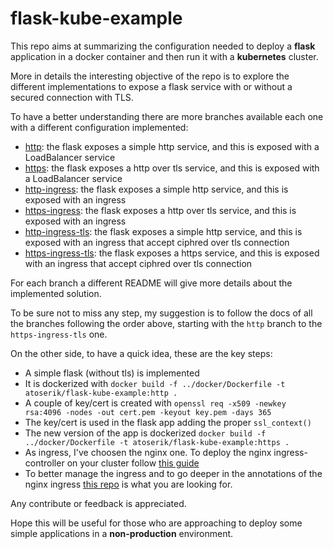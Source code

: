 # flask-kube-example

This repo aims at summarizing the configuration needed to deploy a **flask** application in a docker container and then run it with a **kubernetes** cluster.

More in details the interesting objective of the repo is to explore the different implementations to expose a flask service with or without a secured connection with TLS.

To have a better understanding there are more branches available each one with a different configuration implemented:
- [http](https://github.com/atoserik/flask-kube-example/tree/http): the flask exposes a simple http service, and this is exposed with a LoadBalancer service
- [https](https://github.com/atoserik/flask-kube-example/tree/https): the flask exposes a http over tls service, and this is exposed with a LoadBalancer service
- [http-ingress](https://github.com/atoserik/flask-kube-example/tree/http-ingress): the flask exposes a simple http service, and this is exposed with an ingress
- [https-ingress](https://github.com/atoserik/flask-kube-example/tree/https-ingress): the flask exposes a http over tls service, and this is exposed with an ingress
- [http-ingress-tls](https://github.com/atoserik/flask-kube-example/tree/http-ingress-tls): the flask exposes a simple http service, and this is exposed with an ingress that accept ciphred over tls connection
- [https-ingress-tls](https://github.com/atoserik/flask-kube-example/tree/https-ingress-tls): the flask exposes a https service, and this is exposed with an ingress that accept ciphred over tls connection

For each branch a different README will give more details about the implemented solution. 

To be sure not to miss any step, my suggestion is to follow the docs of all the branches following the order above, starting with the `http` branch to the `https-ingress-tls` one.

On the other side, to have a quick idea, these are the key steps:

  * A simple flask (without tls) is implemented
  * It is dockerized with `docker build -f ../docker/Dockerfile -t atoserik/flask-kube-example:http .`
  * A couple of key/cert is created with `openssl req -x509 -newkey rsa:4096 -nodes -out cert.pem -keyout key.pem -days 365`
  * The key/cert is used in the flask app adding the proper `ssl_context()`
  * The new version of the app is dockerized `docker build -f ../docker/Dockerfile -t atoserik/flask-kube-example:https .`
  * As ingress, I've choosen the nginx one. To deploy the nginx ingress-controller on your cluster follow [this guide](https://kubernetes.github.io/ingress-nginx/deploy/)
  * To better manage the ingress and to go deeper in the annotations of the nginx ingress [this repo](https://github.com/kubernetes/ingress-nginx/blob/master/docs/user-guide/nginx-configuration/annotations.md) is what you are looking for. 

Any contribute or feedback is appreciated. 

Hope this will be useful for those who are approaching to deploy some simple applications in a **non-production** environment. 
